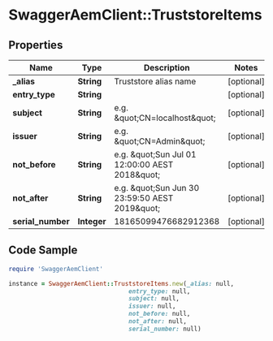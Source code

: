 # SwaggerAemClient::TruststoreItems

## Properties

Name | Type | Description | Notes
------------ | ------------- | ------------- | -------------
**_alias** | **String** | Truststore alias name | [optional] 
**entry_type** | **String** |  | [optional] 
**subject** | **String** | e.g. \&quot;CN&#x3D;localhost\&quot; | [optional] 
**issuer** | **String** | e.g. \&quot;CN&#x3D;Admin\&quot; | [optional] 
**not_before** | **String** | e.g. \&quot;Sun Jul 01 12:00:00 AEST 2018\&quot; | [optional] 
**not_after** | **String** | e.g. \&quot;Sun Jun 30 23:59:50 AEST 2019\&quot; | [optional] 
**serial_number** | **Integer** | 18165099476682912368 | [optional] 

## Code Sample

```ruby
require 'SwaggerAemClient'

instance = SwaggerAemClient::TruststoreItems.new(_alias: null,
                                 entry_type: null,
                                 subject: null,
                                 issuer: null,
                                 not_before: null,
                                 not_after: null,
                                 serial_number: null)
```


